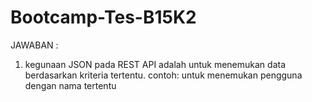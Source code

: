 # Bootcamp-Tes-B15K2

JAWABAN :
1. kegunaan JSON pada REST API adalah untuk menemukan data berdasarkan kriteria tertentu.
            contoh: untuk menemukan pengguna dengan nama tertentu
